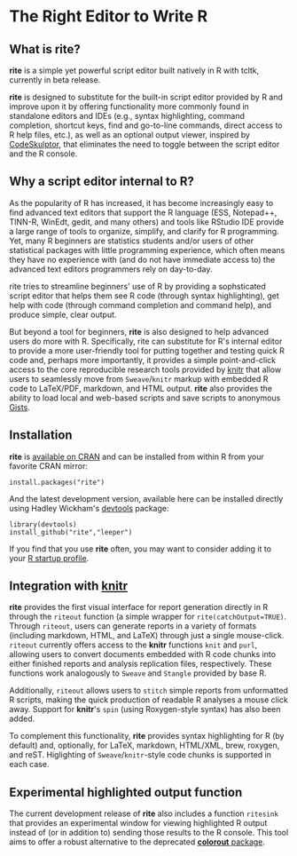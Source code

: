 # The Right Editor to Write R


## What is rite? ##

**rite** is a simple yet powerful script editor built natively in R with tcltk, currently in beta release.

**rite** is designed to substitute for the built-in script editor provided by R and improve upon it by offering functionality more commonly found in standalone editors and IDEs (e.g., syntax highlighting, command completion, shortcut keys, find and go-to-line commands, direct access to R help files, etc.), as well as an optional output viewer, inspired by [CodeSkulptor](http://www.codeskulptor.org/), that eliminates the need to toggle between the script editor and the R console.

## Why a script editor internal to R? ##

As the popularity of R has increased, it has become increasingly easy to find advanced text editors that support the R language (ESS, Notepad++, TINN-R, WinEdt, gedit, and many others) and tools like RStudio IDE provide a large range of tools to organize, simplify, and clarify for R programming. Yet, many R beginners are statistics students and/or users of other statistical packages with little programming experience, which often means they have no experience with (and do not have immediate access to) the advanced text editors programmers rely on day-to-day.

rite tries to streamline beginners' use of R by providing a sophsticated script editor that helps them see R code (through syntax highlighting), get help with code (through command completion and command help), and produce simple, clear output.

But beyond a tool for beginners, **rite** is also designed to help advanced users do more with R. Specifically, rite can substitute for R's internal editor to provide a more user-friendly tool for putting together and testing quick R code and, perhaps more importantly, it provides a simple point-and-click access to the core reproducible research tools provided by [knitr](http://yihui.name/knitr/) that allow users to seamlessly move from `Sweave`/`knitr` markup with embedded R code to LaTeX/PDF, markdown, and HTML output. **rite** also provides the ability to load local and web-based scripts and save scripts to anonymous [Gists](https://gist.github.com/).

## Installation ##

**rite** is [available on CRAN](http://cran.r-project.org/web/packages/rite/index.html) and can be installed from within R from your favorite CRAN mirror:

```
install.packages("rite")
```

And the latest development version, available here can be installed directly using Hadley Wickham's [devtools](http://cran.r-project.org/web/packages/devtools/index.html) package:

```
library(devtools)
install_github("rite","leeper")
```

If you find that you use **rite** often, you may want to consider adding it to your [R startup profile](http://stat.ethz.ch/R-manual/R-devel/library/base/html/Startup.html).

## Integration with [knitr](http://yihui.name/knitr/) ##

**rite** provides the first visual interface for report generation directly in R through the `riteout` function (a simple wrapper for `rite(catchOutput=TRUE)`. Through `riteout`, users can generate reports in a variety of formats (including markdown, HTML, and LaTeX) through just a single mouse-click. `riteout` currently offers access to the **knitr** functions `knit` and `purl`, allowing users to convert documents embedded with R code chunks into either finished reports and analysis replication files, respectively. These functions work analogously to `Sweave` and `Stangle` provided by base R.

Additionally, `riteout` allows users to `stitch` simple reports from unformatted R scripts, making the quick production of readable R analyses a mouse click away. Support for **knitr**'s `spin` (using Roxygen-style syntax) has also been added.

To complement this functionality, **rite** provides syntax highlighting for R (by default) and, optionally, for LaTeX, markdown, HTML/XML, brew, roxygen, and reST. Higlighting of `Sweave`/`knitr`-style code chunks is supported in each case.

## Experimental highlighted output function ##

The current development release of **rite** also includes a function `ritesink` that provides an experimental window for viewing highlighted R output instead of (or in addition to) sending those results to the R console. This tool aims to offer a robust alternative to the deprecated [**colorout** package](http://cran.r-project.org/web/packages/colorout/index.html).
